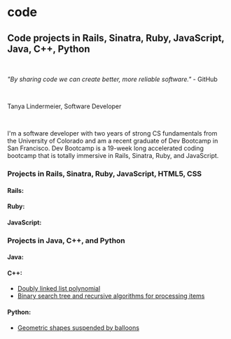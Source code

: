 # code
<h2>Code projects in Rails, Sinatra, Ruby, JavaScript, Java, C++, Python</h2><br>
<p><i>"By sharing code we can create better, more reliable software."</i> - GitHub</p><br> 
<p>Tanya Lindermeier, Software Developer</p><br>
<p>I'm a software developer with two years of strong CS fundamentals from the University of Colorado and am a recent graduate of Dev Bootcamp in San Francisco. Dev Bootcamp is a 19-week long accelerated coding bootcamp that is totally immersive in Rails, Sinatra, Ruby, and JavaScript.</p>  

<h3>Projects in Rails, Sinatra, Ruby, JavaScript, HTML5, CSS</h3>
<h4>Rails:</h4>
<h4>Ruby:</h4>
<h4>JavaScript:</h4>

<h3>Projects in Java, C++, and Python</h3>
<h4>Java:</h4>

<h4>C++:</h4>
<ul>
	<li><a href="cPlusPlus/DoublyLinkedList">Doubly linked list polynomial</a></li>
	<li><a href="cPlusPlus/BinarySearchTreeBag">Binary search tree and recursive algorithms for processing items</a></li>	
</ul>

<h4>Python:</h4>
<ul>
	<li><a href="python/caterpillar">Geometric shapes suspended by balloons</a></li>
</ul>